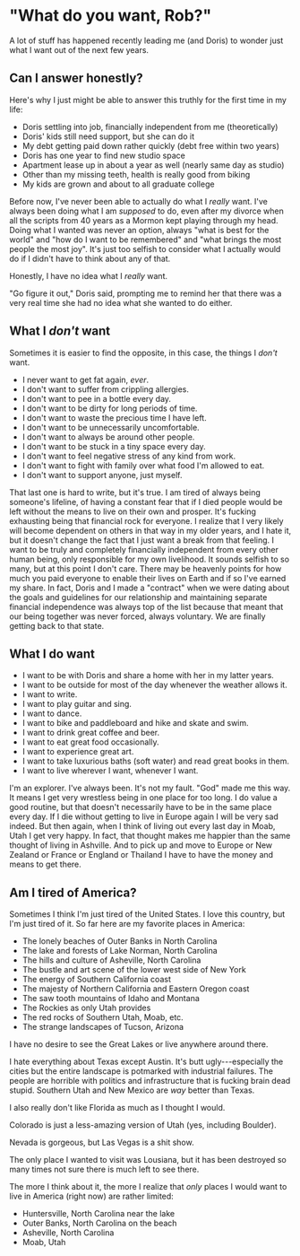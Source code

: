 # "What do you want, Rob?"

A lot of stuff has happened recently leading me (and Doris) to wonder just what I want out of the next few years.

## Can I answer honestly?

Here's why I just might be able to answer this truthly for the first time in my life:

* Doris settling into job, financially independent from me (theoretically)
* Doris' kids still need support, but she can do it
* My debt getting paid down rather quickly (debt free within two years)
* Doris has one year to find new studio space
* Apartment lease up in about a year as well (nearly same day as studio)
* Other than my missing teeth, health is really good from biking
* My kids are grown and about to all graduate college

Before now, I've never been able to actually do what I *really* want. I've always been doing what I am *supposed* to do, even after my divorce when all the scripts from 40 years as a Mormon kept playing through my head. Doing what I wanted was never an option, always "what is best for the world" and "how do I want to be remembered" and "what brings the most people the most joy". It's just too selfish to consider what I actually would do if I didn't have to think about any of that.

Honestly, I have no idea what I *really* want.

"Go figure it out," Doris said, prompting me to remind her that there was a very real time she had no idea what she wanted to do either.

## What I *don't* want

Sometimes it is easier to find the opposite, in this case, the things I *don't* want.

* I never want to get fat again, *ever*.
* I don't want to suffer from crippling allergies.
* I don't want to pee in a bottle every day.
* I don't want to be dirty for long periods of time.
* I don't want to waste the precious time I have left.
* I don't want to be unnecessarily uncomfortable.
* I don't want to always be around other people.
* I don't want to be stuck in a tiny space every day.
* I don't want to feel negative stress of any kind from work.
* I don't want to fight with family over what food I'm allowed to eat.
* I don't want to support anyone, just myself.

That last one is hard to write, but it's true. I am tired of always being someone's lifeline, of having a constant fear that if I died people would be left without the means to live on their own and prosper. It's fucking exhausting being that financial rock for everyone. I realize that I very likely will become dependent on others in that way in my older years, and I hate it, but it doesn't change the fact that I just want a break from that feeling. I want to be truly and completely financially independent from every other human being, only responsible for my own livelihood. It sounds selfish to so many, but at this point I don't care. There may be heavenly points for how much you paid everyone to enable their lives on Earth and if so I've earned my share. In fact, Doris and I made a "contract" when we were dating about the goals and guidelines for our relationship and maintaining separate financial independence was always top of the list because that meant that our being together was never forced, always voluntary. We are finally getting back to that state.

## What I do want

* I want to be with Doris and share a home with her in my latter years.
* I want to be outside for most of the day whenever the weather allows it.
* I want to write.
* I want to play guitar and sing.
* I want to dance.
* I want to bike and paddleboard and hike and skate and swim.
* I want to drink great coffee and beer.
* I want to eat great food occasionally.
* I want to experience great art.
* I want to take luxurious baths (soft water) and read great books in them.
* I want to live wherever I want, whenever I want.

I'm an explorer. I've always been. It's not my fault. "God" made me this way. It means I get very wrestless being in one place for too long. I do value a good routine, but that doesn't necessarily have to be in the same place every day. If I die without getting to live in Europe again I will be very sad indeed. But then again, when I think of living out every last day in Moab, Utah I get very happy. In fact, that thought makes me happier than the same thought of living in Ashville. And to pick up and move to Europe or New Zealand or France or England or Thailand I have to have the money and means to get there.

## Am I tired of America?

Sometimes I think I'm just tired of the United States. I love this country, but I'm just tired of it. So far here are my favorite places in America:

* The lonely beaches of Outer Banks in North Carolina
* The lake and forests of Lake Norman, North Carolina
* The hills and culture of Asheville, North Carolina
* The bustle and art scene of the lower west side of New York
* The energy of Southern California coast
* The majesty of Northern California and Eastern Oregon coast
* The saw tooth mountains of Idaho and Montana
* The Rockies as only Utah provides
* The red rocks of Southern Utah, Moab, etc.
* The strange landscapes of Tucson, Arizona

I have no desire to see the Great Lakes or live anywhere around there.

I hate everything about Texas except Austin. It's butt ugly---especially the cities but the entire landscape is potmarked with industrial failures. The people are horrible with politics and infrastructure that is fucking brain dead stupid. Southern Utah and New Mexico are *way* better than Texas.

I also really don't like Florida as much as I thought I would.

Colorado is just a less-amazing version of Utah (yes, including Boulder).

Nevada is gorgeous, but Las Vegas is a shit show.

The only place I wanted to visit was Lousiana, but it has been destroyed so many times not sure there is much left to see there.

The more I think about it, the more I realize that *only* places I would want to live in America (right now) are rather limited:

* Huntersville, North Carolina near the lake
* Outer Banks, North Carolina on the beach
* Asheville, North Carolina
* Moab, Utah

